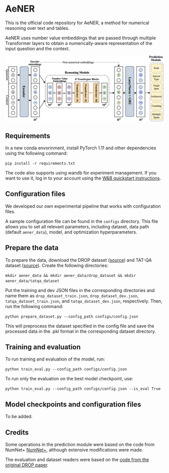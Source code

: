 # AeNER

This is the official code repository for AeNER, a method for numerical reasoning over text and tables.

AeNER uses number value embeddings that are passed through multiple Transformer layers to obtain a numerically-aware representation of the input question and the context.

<img src="aener_model.png" alt="" style="zoom:100%;" />

## Requirements

In a new conda envorinment, install PyTorch 1.11 and other dependencies using the following command:

`pip install -r requirements.txt`

The code also supports using wandb for experiment management. If you want to use it, log in to your account using the [W&B quickstart instructions](https://docs.wandb.ai/quickstart).

## Configuration files

We developed our own experimental pipeline that works with configuration files.

A sample configuration file can be found in the `configs` directory. This file allows you to set all relevant parameters, including dataset, data path (default `aener_data`), model, and optimization hyperparameters.

## Prepare the data

To prepare the data, download the DROP dataset ([source](https://leaderboard.allenai.org/drop/submissions/get-started)) and TAT-QA dataset ([source](https://nextplusplus.github.io/TAT-QA/)). Create the following directories:

`mkdir aener_data && mkdir aener_data/drop_dataset && mkdir aener_data/tatqa_dataset`

Put the training and dev JSON files in the corresponding directories and name them as `drop_dataset_train.json`, `drop_dataset_dev.json`, `tatqa_dataset_train.json`, and `tatqa_dataset_dev.json`, respectively. Then, run the following command:

`python prepare_dataset.py --config_path configs/config.json`

This will preprocess the dataset specified in the config file and save the processed data in the .pkl format in the corresponding dataset directory.

## Training and evaluation

To run training and evaluation of the model, run:

`python train_eval.py --config_path configs/config.json`

To run only the evaluation on the best model checkpoint, use:

`python train_eval.py --config_path configs/config.json --is_eval True`

## Model checkpoints and configuration files

To be added.

## Credits
Some operations in the prediction module were based on the code from NumNet+ [NumNet+](https://github.com/llamazing/numnet_plus), although extensive modifications were made.

The evaluation and dataset readers were based on the [code from the original DROP paper](https://github.com/allenai/allennlp-reading-comprehension/tree/master/allennlp_rc).
